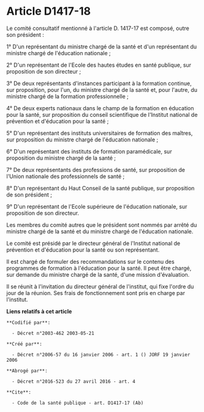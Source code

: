 # Article D1417-18

Le comité consultatif mentionné à l'article D. 1417-17 est composé, outre son président : 

1° D'un représentant du ministre chargé de la santé et d'un représentant du ministre chargé de l'éducation nationale ; 

2° D'un représentant de l'Ecole des hautes études en santé publique, sur proposition de son directeur ; 

3° De deux représentants d'instances participant à la formation continue, sur proposition, pour l'un, du ministre chargé de
la santé et, pour l'autre, du ministre chargé de la formation professionnelle ; 

4° De deux experts nationaux dans le champ de la formation en éducation pour la santé, sur proposition du conseil
scientifique de l'Institut national de prévention et d'éducation pour la santé ; 

5° D'un représentant des instituts universitaires de formation des maîtres, sur proposition du ministre chargé de l'éducation
nationale ; 

6° D'un représentant des instituts de formation paramédicale, sur proposition du ministre chargé de la santé ; 

7° De deux représentants des professions de santé, sur proposition de l'Union nationale des professionnels de santé ; 

8° D'un représentant du Haut Conseil de la santé publique, sur proposition de son président ; 

9° D'un représentant de l'Ecole supérieure de l'éducation nationale, sur proposition de son directeur. 

Les membres du comité autres que le président sont nommés par arrêté du ministre chargé de la santé et du ministre chargé de
l'éducation nationale. 

Le comité est présidé par le directeur général de l'Institut national de prévention et d'éducation pour la santé ou son
représentant. 

Il est chargé de formuler des recommandations sur le contenu des programmes de formation à l'éducation pour la santé. Il peut
être chargé, sur demande du ministre chargé de la santé, d'une mission d'évaluation. 

Il se réunit à l'invitation du directeur général de l'institut, qui fixe l'ordre du jour de la réunion. Ses frais de
fonctionnement sont pris en charge par l'institut.

**Liens relatifs à cet article**

	**Codifié par**:

	  - Décret n°2003-462 2003-05-21

	**Créé par**:

	  - Décret n°2006-57 du 16 janvier 2006 - art. 1 () JORF 19 janvier 2006

	**Abrogé par**:

	  - Décret n°2016-523 du 27 avril 2016 - art. 4

	**Cite**:

	  - Code de la santé publique - art. D1417-17 (Ab)
